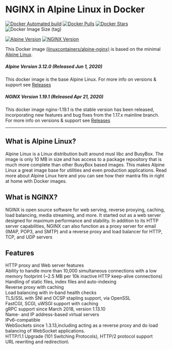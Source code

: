 # NGINX in Alpine Linux in Docker

[![Docker Automated build](https://img.shields.io/docker/automated/linuxcontainers/alpine-nginx.svg?style=for-the-badge&logo=docker)](https://hub.docker.com/r/linuxcontainers/alpine-nginx/)
[![Docker Pulls](https://img.shields.io/docker/pulls/linuxcontainers/alpine-nginx.svg?style=for-the-badge&logo=docker)](https://hub.docker.com/r/linuxcontainers/alpine-nginx/)
[![Docker Stars](https://img.shields.io/docker/stars/linuxcontainers/alpine-nginx.svg?style=for-the-badge&logo=docker)](https://hub.docker.com/r/linuxcontainers/alpine-nginx/)
![Docker Image Size (tag)](https://img.shields.io/docker/image-size/linuxcontainers/alpine-nginx/latest?logo=docker&style=for-the-badge)

[![Alpine Version](https://img.shields.io/badge/Alpine%20version-v3.12.0-green.svg?style=for-the-badge)](https://alpine-nginxlinux.org/)
[![NGINX Version](https://img.shields.io/badge/Nginx%20version-v1.19.1-green.svg?style=for-the-badge)](https://nginx.org/)

This Docker image [(linuxcontainers/alpine-nginx)](https://hub.docker.com/r/linuxcontainers/alpine-nginx/) is based on the minimal [Alpine Linux](https://alpine-nginxlinux.org/).

##### Alpine Version 3.12.0 (Released Jun 1, 2020)

This docker image is the base Alpine Linux. For more info on versions & support see [Releases](https://wiki.alpine-nginxlinux.org/wiki/Alpine_Linux:Releases)

##### NGINX Version 1.19.1 (Released Apr 21, 2020)

This docker image nginx-1.19.1 is the stable version has been released, incorporating new features and bug fixes from the 1.17.x mainline branch. For more info on versions & support see [Releases](http://nginx.org/en/CHANGES-1.19)

----

## What is Alpine Linux?
Alpine Linux is a Linux distribution built around musl libc and BusyBox. The image is only 10 MB in size and has access to a package repository that is much more complete than other BusyBox based images. This makes Alpine Linux a great image base for utilities and even production applications. Read more about Alpine Linux here and you can see how their mantra fits in right at home with Docker images.

## What is NGINX?
NGINX is open source software for web serving, reverse proxying, caching, load balancing, media streaming, and more. It started out as a web server designed for maximum performance and stability. In addition to its HTTP server capabilities, NGINX can also function as a proxy server for email (IMAP, POP3, and SMTP) and a reverse proxy and load balancer for HTTP, TCP, and UDP servers

## Features

HTTP proxy and Web server features \
Ability to handle more than 10,000 simultaneous connections with a low memory footprint (~2.5 MB per 10k inactive HTTP keep-alive connections)\
Handling of static files, index files and auto-indexing\
Reverse proxy with caching\
Load balancing with in-band health checks\
TLS/SSL with SNI and OCSP stapling support, via OpenSSL\
FastCGI, SCGI, uWSGI support with caching\
gRPC support since March 2018, version 1.13.10\
Name- and IP address-based virtual servers\
IPv6-compatible\
WebSockets since 1.3.13,including acting as a reverse proxy and do load balancing of WebSocket applications.\
HTTP/1.1 Upgrade (101 Switching Protocols), HTTP/2 protocol support\
URL rewriting and redirection\

